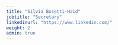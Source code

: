 ```yaml
---
title: "Silvia Bosetti-Haid"
jobtitle: "Secretary"
linkedinurl: "https://www.linkedin.com/"
weight: 2
admin: true
---
```

